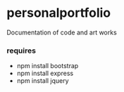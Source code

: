 # personalportfolio
Documentation of code and art works

### requires ###
* npm install bootstrap
* npm install express
* npm install jquery

